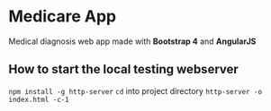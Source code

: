 # Medicare App
Medical diagnosis web app made with **Bootstrap 4** and **AngularJS**

## How to start the local testing webserver
```npm install -g http-server```
`cd` into project directory
```http-server -o index.html -c-1```